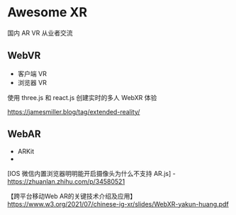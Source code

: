 # Awesome XR

国内 AR VR 从业者交流

## WebVR

- 客户端 VR
- 浏览器 VR

使用 three.js 和 react.js 创建实时的多人 WebXR 体验

https://jamesmiller.blog/tag/extended-reality/

## WebAR

- ARKit
- 

[IOS 微信内置浏览器明明能开启摄像头为什么不支持 AR.js] - https://zhuanlan.zhihu.com/p/34580521

【跨平台移动Web AR的关键技术介绍及应用】https://www.w3.org/2021/07/chinese-ig-xr/slides/WebXR-yakun-huang.pdf
